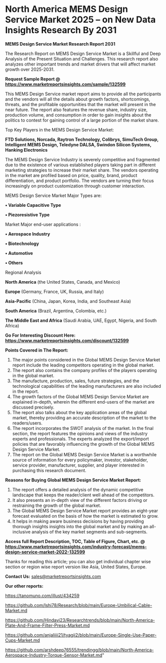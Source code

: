 # North America MEMS Design Service Market 2025 – on New Data Insights Research By 2031

<strong>MEMS Design Service Market Research Report 2031</strong>

The Research Report on MEMS Design Service Market is a Skillful and Deep Analysis of the Present Situation and Challenges. This research report also analyzes other important trends and market drivers that will affect market growth over 2025-2031.

<strong>Request Sample Report @ <a href=https://www.marketreportsinsights.com/sample/132599>https://www.marketreportsinsights.com/sample/132599</a></strong>

This MEMS Design Service market report aims to provide all the participants and the vendors will all the details about growth factors, shortcomings, threats, and the profitable opportunities that the market will present in the near future. The report also features the revenue share, industry size, production volume, and consumption in order to gain insights about the politics to contest for gaining control of a large portion of the market share.

Top Key Players in the MEMS Design Service Market:

<strong>FTD Solutions, Norcada, Raytron Technology, Colibrys, SimuTech Group, Intelligent MEMS Design, Teledyne DALSA, Swindon Silicon Systems, Hanking Electronics</strong>

The MEMS Design Service Industry is severely competitive and fragmented due to the existence of various established players taking part in different marketing strategies to increase their market share. The vendors operating in the market are profiled based on price, quality, brand, product differentiation, and product portfolio. The vendors are turning their focus increasingly on product customization through customer interaction.

MEMS Design Service Market Major Types are:

<strong>• Variable Capacitive Type

• Piezoresistive Type</strong>

Market Major end-user applications :

<strong>• Aerospace Industry

• Biotechnology

• Automotive

• Others</strong>

Regional Analysis

</u><strong><b>North America</b></strong> (the United States, Canada, and Mexico)

<strong><b>Europe </b></strong>(Germany, France, UK, Russia, and Italy)

<strong><b>Asia-Pacific</b></strong> (China, Japan, Korea, India, and Southeast Asia)

<strong><b>South America</b></strong> (Brazil, Argentina, Colombia, etc.)

<strong><b>The Middle East and Africa</b></strong> (Saudi Arabia, UAE, Egypt, Nigeria, and South Africa)

<strong>Go For Interesting Discount Here: <a href=https://www.marketreportsinsights.com/discount/132599>https://www.marketreportsinsights.com/discount/132599</a></strong>

<strong>Points Covered in The Report:</strong>
<ol>
  <li>The major points considered in the Global MEMS Design Service Market report include the leading competitors operating in the global market.</li>
  <li>The report also contains the company profiles of the players operating in the global market.</li>
  <li>The manufacture, production, sales, future strategies, and the technological capabilities of the leading manufacturers are also included in the report.</li>
  <li>The growth factors of the Global MEMS Design Service Market are explained in-depth, wherein the different end-users of the market are discussed precisely.</li>
  <li>The report also talks about the key application areas of the global market, thereby providing an accurate description of the market to the readers/users.</li>
  <li>The report incorporates the SWOT analysis of the market. In the final section, the report features the opinions and views of the industry experts and professionals. The experts analyzed the export/import policies that are favorably influencing the growth of the Global MEMS Design Service Market.</li>
  <li>The report on the Global MEMS Design Service Market is a worthwhile source of information for every policymaker, investor, stakeholder, service provider, manufacturer, supplier, and player interested in purchasing this research document.</li>
</ol>
<strong>Reasons for Buying Global MEMS Design Service Market Report:</strong>

<ol>
  <li>The report offers a detailed analysis of the dynamic competitive landscape that keeps the reader/client well ahead of the competitors.</li>
  <li>It also presents an in-depth view of the different factors driving or restraining the growth of the global market.</li>
  <li>The Global MEMS Design Service Market report provides an eight-year forecast evaluated on the basis of how the market is estimated to grow.</li>
  <li>It helps in making aware business decisions by having providing thorough insights insights into the global market and by making an all-inclusive analysis of the key market segments and sub-segments.</li>
</ol>
<strong>Access full Report Description, TOC, Table of Figure, Chart, etc. @ <a href=https://www.marketreportsinsights.com/industry-forecast/mems-design-service-market-2022-132599>https://www.marketreportsinsights.com/industry-forecast/mems-design-service-market-2022-132599</a></strong>


Thanks for reading this article; you can also get individual chapter wise section or region wise report version like Asia, United States, Europe.

<strong>Contact Us:</strong>
sales@marketreportsinsights.com

<strong>Our other reports:</strong>

<a href=https://tanomuno.com/illust/434259>https://tanomuno.com/illust/434259</a>

<a href=https://github.com/Ishi78/Research/blob/main/Europe-Umbilical-Cable-Market.md>https://github.com/Ishi78/Research/blob/main/Europe-Umbilical-Cable-Market.md</a>

<a href=https://github.com/Hindavi23/Researchtrends/blob/main/North-America-Plate-And-Frame-Filter-Press-Market.md>https://github.com/Hindavi23/Researchtrends/blob/main/North-America-Plate-And-Frame-Filter-Press-Market.md</a>

<a href=https://github.com/anjaliiii21/tyagii2/blob/main/Europe-Single-Use-Paper-Cups-Market.md>https://github.com/anjaliiii21/tyagii2/blob/main/Europe-Single-Use-Paper-Cups-Market.md</a>

<a href=https://github.com/arshdeep76555/trendingg/blob/main/North-America-Aerospace-Industry-Torque-Sensor-Market.md>https://github.com/arshdeep76555/trendingg/blob/main/North-America-Aerospace-Industry-Torque-Sensor-Market.md</a>"
